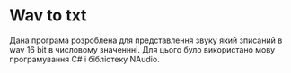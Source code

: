 # Wav to txt

Дана програма розроблена для представлення звуку який зписаний в wav 16 bit в числовому значеннні. Для цього було використано мову програмування С# і бібліотеку NAudio. 
